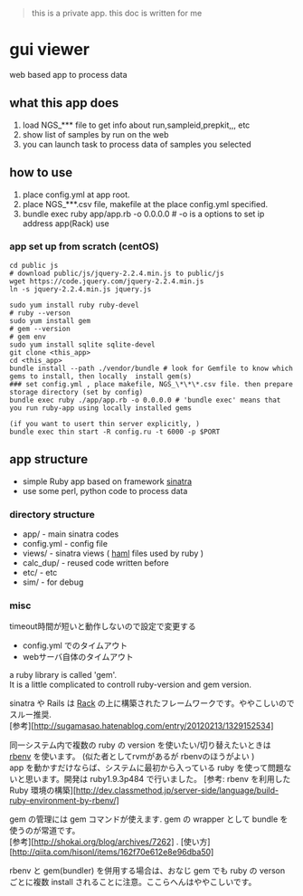 > this is a private app. this doc is written for me

# gui viewer

web based app to process data

## what this app does

1. load NGS_\*\*\* file to get info about run,sampleid,prepkit,,, etc
2. show list of samples by run on the web
3. you can launch task to process data of samples you selected

## how to use

1. place config.yml at app root.
2. place NGS_\*\*\*.csv file, makefile at the place config.yml specified.
3. bundle exec ruby app/app.rb -o 0.0.0.0 # -o is a options to set ip address app(Rack) use

### app set up from scratch (centOS)

```
cd public js
# download public/js/jquery-2.2.4.min.js to public/js
wget https://code.jquery.com/jquery-2.2.4.min.js
ln -s jquery-2.2.4.min.js jquery.js
```


```
sudo yum install ruby ruby-devel
# ruby --verson
sudo yum install gem
# gem --version
# gem env
sudo yum install sqlite sqlite-devel
git clone <this_app>
cd <this_app>
bundle install --path ./vendor/bundle # look for Gemfile to know which gems to install, then locally  install gem(s)
### set config.yml , place makefile, NGS_\*\*\*.csv file. then prepare storage directory (set by config)
bundle exec ruby ./app/app.rb -o 0.0.0.0 # 'bundle exec' means that you run ruby-app using locally installed gems

(if you want to usert thin server explicitly, )
bundle exec thin start -R config.ru -t 6000 -p $PORT
```

## app structure

+ simple Ruby app based on framework [sinatra][]  
+ use some perl, python code to process data

### directory structure

+ app/ - main sinatra codes
+ config.yml - config file
+ views/ - sinatra views ( [haml][] files used by ruby )
+ calc_dup/ - reused code written before
+ etc/ - etc
+ sim/ - for debug

### misc

timeout時間が短いと動作しないので設定で変更する
+ config.yml でのタイムアウト
+ webサーバ自体のタイムアウト

a ruby library is called 'gem'.  
It is a little complicated to controll ruby-version and gem version.

sinatra や Rails は [Rack][rack] の上に構築されたフレームワークです。ややこしいのでスルー推奨.  
[参考][http://sugamasao.hatenablog.com/entry/20120213/1329152534]

同一システム内で複数の ruby の version を使いたい/切り替えたいときは [rbenv][] を使います。 (似た者としてrvmがあるが rbenvのほうがよい )  
app を動かすだけならば、システムに最初から入っている ruby を使って問題ないと思います。開発は ruby1.9.3p484 で行いました。
[参考: rbenv を利用した Ruby 環境の構築][http://dev.classmethod.jp/server-side/language/build-ruby-environment-by-rbenv/]  

gem の管理には gem コマンドが使えます. gem の wrapper として bundle を使うのが常道です。  
[参考][http://shokai.org/blog/archives/7262] . 
[使い方][http://qiita.com/hisonl/items/162f70e612e8e96dba50]

rbenv と gem(bundler) を併用する場合は、おなじ gem でも ruby の verson ごとに複数 install されることに注意。ここらへんはややこしいです。

[sinatra]:www.github.com/sinatra/sinatra
[haml]:http://morizyun.github.io/blog/beginner-rails-tutorial-haml/
[rbenv]:https://github.com/rbenv/rbenv
[rack]:http://rack.github.io/
